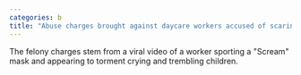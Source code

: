 ```yaml
---
categories: b
title: "Abuse charges brought against daycare workers accused of scaring kids with ‘Scream’ mask"
---
```

The felony charges stem from a viral video of a worker sporting a "Scream" mask and appearing to torment crying and trembling children.